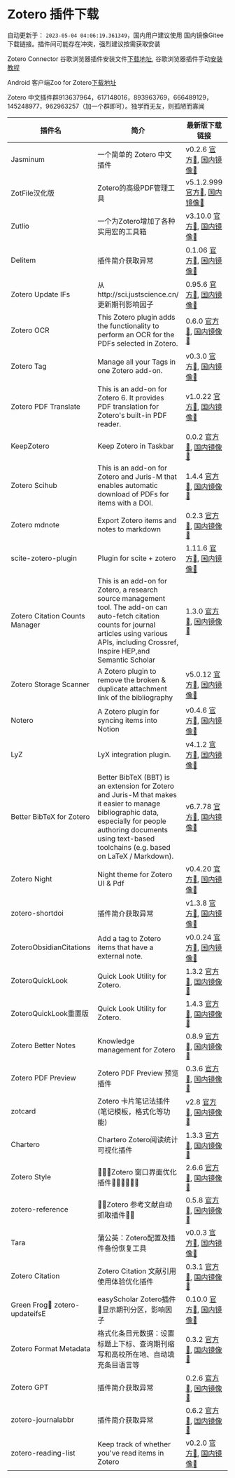 # Zotero 插件下载

自动更新于： `2023-05-04 04:06:19.361349`，国内用户建议使用 国内镜像Gitee 下载链接。插件间可能存在冲突，强烈建议按需获取安装

Zotero Connector 谷歌浏览器插件安装文件[下载地址](https://crxdl-1257117300.file.myqcloud.com/crx0795607d11df537/ekhagklcjbdpajgpjgmbionohlpdbjgc_v5.0.97.zip), 谷歌浏览器插件手动[安装教程](https://zhuanlan.zhihu.com/p/80305764)

Android 客户端Zoo for Zotero[下载地址](https://gitee.com/zotero-chinese/zotero-plugins/raw/main/zooforzotero_43_apps.evozi.com.apk)

Zotero 中文插件群913637964，617148016，893963769，666489129，145248977，962963257（加一个群即可）。独学而无友，则孤陋而寡闻

| 插件名 | 简介 |  最新版下载链接 | 更新时间 | GitHub链接 | 主页 |
| ----- | ----- | ----- | ----- | ----- | ----- |
| Jasminum | 一个简单的 Zotero 中文插件 | v0.2.6 [官方🔗](https://github.com/l0o0/ZoteroPlugins/raw/main/plugins/jasminum/jasminum-v0.2.6.xpi), [国内镜像🔗](https://gitee.com/zotero-chinese/zotero-plugins/raw/main/plugins/jasminum/jasminum-v0.2.6.xpi) | 📅`2023-04-19 13:35:36` | [💻](https://github.com/l0o0/jasminum) | [🏠](https://gitee.com/l0o0/jasminum) |
| ZotFile汉化版 | Zotero的高级PDF管理工具 | v5.1.2.999 [官方🔗](https://github.com/l0o0/ZoteroPlugins/raw/main/plugins/zotfile汉化版/zotfile-v5.1.2.999-fx.xpi), [国内镜像🔗](https://gitee.com/zotero-chinese/zotero-plugins/raw/main/plugins/zotfile汉化版/zotfile-v5.1.2.999-fx.xpi) | 📅`2022-11-02 03:29:25` | [💻](https://github.com/lychichem/zotfile) | [🏠](http://zotfile.com/) |
| Zutlio | 一个为Zotero增加了各种实用宏的工具箱 | v3.10.0 [官方🔗](https://github.com/l0o0/ZoteroPlugins/raw/main/plugins/zutlio/zutilo_v3.10.0.xpi), [国内镜像🔗](https://gitee.com/zotero-chinese/zotero-plugins/raw/main/plugins/zutlio/zutilo_v3.10.0.xpi) | 📅`2021-08-29 11:23:09` | [💻](https://github.com/wshanks/Zutilo) | [🏠](https://github.com/wshanks/Zutilo) |
| Delitem | 插件简介获取异常 | 0.1.06 [官方🔗](https://github.com/l0o0/ZoteroPlugins/raw/main/plugins/delitem/delitemwithatt_0.1.06.xpi), [国内镜像🔗](https://gitee.com/zotero-chinese/zotero-plugins/raw/main/plugins/delitem/delitemwithatt_0.1.06.xpi) | 📅`2023-02-18 03:14:49` | [💻](https://github.com/redleafnew/delitemwithatt) | [🏠](https://github.com/redleafnew/delitemwithatt) |
| Zotero Update IFs | 从http://sci.justscience.cn/更新期刊影响因子 | 0.95.6 [官方🔗](https://github.com/l0o0/ZoteroPlugins/raw/main/plugins/zotero_update_ifs/zotero-updateifs_0.95.6.xpi), [国内镜像🔗](https://gitee.com/zotero-chinese/zotero-plugins/raw/main/plugins/zotero_update_ifs/zotero-updateifs_0.95.6.xpi) | 📅`2022-12-10 09:00:38` | [💻](https://github.com/redleafnew/zotero-updateifs) | [🏠](https://github.com/redleafnew/zotero-updateifs) |
| Zotero OCR | This Zotero plugin adds the functionality to perform an OCR for the PDFs selected in Zotero. | 0.6.0 [官方🔗](https://github.com/l0o0/ZoteroPlugins/raw/main/plugins/zotero_ocr/zotero-ocr-0.6.0.xpi), [国内镜像🔗](https://gitee.com/zotero-chinese/zotero-plugins/raw/main/plugins/zotero_ocr/zotero-ocr-0.6.0.xpi) | 📅`2022-05-22 17:31:49` | [💻](https://github.com/UB-Mannheim/zotero-ocr) | [🏠](ttps://github.com/UB-Mannheim/zotero-ocr) |
| Zotero Tag | Manage all your Tags in one Zotero add-on. | v0.3.0 [官方🔗](https://github.com/l0o0/ZoteroPlugins/raw/main/plugins/zotero_tag/zotero-tag_v0.3.0.xpi), [国内镜像🔗](https://gitee.com/zotero-chinese/zotero-plugins/raw/main/plugins/zotero_tag/zotero-tag_v0.3.0.xpi) | 📅`2022-11-24 12:35:33` | [💻](https://github.com/windingwind/zotero-tag) | [🏠](https://github.com/windingwind/zotero-tag) |
| Zotero PDF Translate | This is an add-on for Zotero 6. It provides PDF translation for Zotero's built-in PDF reader. | v1.0.22 [官方🔗](https://github.com/l0o0/ZoteroPlugins/raw/main/plugins/zotero_pdf_translate/zotero-pdf-translate_v1.0.22.xpi), [国内镜像🔗](https://gitee.com/zotero-chinese/zotero-plugins/raw/main/plugins/zotero_pdf_translate/zotero-pdf-translate_v1.0.22.xpi) | 📅`2023-04-26 02:08:20` | [💻](https://github.com/windingwind/zotero-pdf-translate) | [🏠](https://github.com/windingwind/zotero-pdf-translate) |
| KeepZotero | Keep Zotero in Taskbar | 0.0.2 [官方🔗](https://github.com/l0o0/ZoteroPlugins/raw/main/plugins/keepzotero/keepzotero-0.0.2-fx.xpi), [国内镜像🔗](https://gitee.com/zotero-chinese/zotero-plugins/raw/main/plugins/keepzotero/keepzotero-0.0.2-fx.xpi) | 📅`2022-03-22 23:36:13` | [💻](https://github.com/yhmtsai/KeepZotero) | [🏠](https://github.com/yhmtsai/KeepZotero) |
| Zotero Scihub | This is an add-on for Zotero and Juris-M that enables automatic download of PDFs for items with a DOI. | 1.4.4 [官方🔗](https://github.com/l0o0/ZoteroPlugins/raw/main/plugins/zotero_scihub/zotero-scihub-1.4.4.xpi), [国内镜像🔗](https://gitee.com/zotero-chinese/zotero-plugins/raw/main/plugins/zotero_scihub/zotero-scihub-1.4.4.xpi) | 📅`2022-04-06 12:15:35` | [💻](https://github.com/ethanwillis/zotero-scihub) | [🏠](https://github.com/ethanwillis/zotero-scihub) |
| Zotero mdnote | Export Zotero items and notes to markdown | 0.2.3 [官方🔗](https://github.com/l0o0/ZoteroPlugins/raw/main/plugins/zotero_mdnote/mdnotes-0.2.3.xpi), [国内镜像🔗](https://gitee.com/zotero-chinese/zotero-plugins/raw/main/plugins/zotero_mdnote/mdnotes-0.2.3.xpi) | 📅`2022-05-03 13:32:54` | [💻](https://github.com/argenos/zotero-mdnotes) | [🏠](https://github.com/argenos/zotero-mdnotes) |
| scite-zotero-plugin | Plugin for scite + zotero | 1.11.6 [官方🔗](https://github.com/l0o0/ZoteroPlugins/raw/main/plugins/scite-zotero-plugin/zotero-scite-1.11.6.xpi), [国内镜像🔗](https://gitee.com/zotero-chinese/zotero-plugins/raw/main/plugins/scite-zotero-plugin/zotero-scite-1.11.6.xpi) | 📅`2022-04-06 19:45:34` | [💻](https://github.com/scitedotai/scite-zotero-plugin) | [🏠](https://github.com/scitedotai/scite-zotero-plugin) |
| Zotero Citation Counts Manager | This is an add-on for Zotero, a research source management tool. The add-on can auto-fetch citation counts for journal articles using various APIs, including Crossref, Inspire HEP,and Semantic Scholar | 1.3.0 [官方🔗](https://github.com/l0o0/ZoteroPlugins/raw/main/plugins/zotero_citation_counts_manager/zotero-citationcounts-1.3.0.xpi), [国内镜像🔗](https://gitee.com/zotero-chinese/zotero-plugins/raw/main/plugins/zotero_citation_counts_manager/zotero-citationcounts-1.3.0.xpi) | 📅`2022-04-05 00:58:48` | [💻](https://github.com/eschnett/zotero-citationcounts) | [🏠](https://github.com/eschnett/zotero-citationcounts) |
| Zotero Storage Scanner | A Zotero plugin to remove the broken & duplicate attachment link of the bibliography | v5.0.12 [官方🔗](https://github.com/l0o0/ZoteroPlugins/raw/main/plugins/zotero_storage_scanner/zotero-storage-scanner-5.0.12.xpi), [国内镜像🔗](https://gitee.com/zotero-chinese/zotero-plugins/raw/main/plugins/zotero_storage_scanner/zotero-storage-scanner-5.0.12.xpi) | 📅`2022-05-22 21:04:39` | [💻](https://github.com/retorquere/zotero-storage-scanner) | [🏠](https://github.com/retorquere/zotero-storage-scanner) |
| Notero | A Zotero plugin for syncing items into Notion | v0.4.6 [官方🔗](https://github.com/l0o0/ZoteroPlugins/raw/main/plugins/notero/notero-0.4.6.xpi), [国内镜像🔗](https://gitee.com/zotero-chinese/zotero-plugins/raw/main/plugins/notero/notero-0.4.6.xpi) | 📅`2023-02-02 08:22:48` | [💻](https://github.com/dvanoni/notero) | [🏠](https://github.com/dvanoni/notero) |
| LyZ | LyX integration plugin. | v4.1.2 [官方🔗](https://github.com/l0o0/ZoteroPlugins/raw/main/plugins/lyz/lyz_v4.1.2.xpi), [国内镜像🔗](https://gitee.com/zotero-chinese/zotero-plugins/raw/main/plugins/lyz/lyz_v4.1.2.xpi) | 📅`2021-09-06 20:06:53` | [💻](https://github.com/wshanks/lyz) | [🏠](https://github.com/wshanks/lyz) |
| Better BibTeX for Zotero | Better BibTeX (BBT) is an extension for Zotero and Juris-M that makes it easier to manage bibliographic data, especially for people authoring documents using text-based toolchains (e.g. based on LaTeX / Markdown). | v6.7.78 [官方🔗](https://github.com/l0o0/ZoteroPlugins/raw/main/plugins/better_bibtex_for_zotero/zotero-better-bibtex-6.7.78.xpi), [国内镜像🔗](https://gitee.com/zotero-chinese/zotero-plugins/raw/main/plugins/better_bibtex_for_zotero/zotero-better-bibtex-6.7.78.xpi) | 📅`2023-05-02 15:36:30` | [💻](https://github.com/retorquere/zotero-better-bibtex) | [🏠](https://retorque.re/zotero-better-bibtex/) |
| Zotero Night | Night theme for Zotero UI & Pdf | v0.4.20 [官方🔗](https://github.com/l0o0/ZoteroPlugins/raw/main/plugins/zotero_night/night_v0.4.20.xpi), [国内镜像🔗](https://gitee.com/zotero-chinese/zotero-plugins/raw/main/plugins/zotero_night/night_v0.4.20.xpi) | 📅`2022-11-29 10:42:50` | [💻](https://github.com/ThomasFKJorna/zotero-night) | [🏠](https://github.com/ThomasFKJorna/zotero-night) |
| zotero-shortdoi | 插件简介获取异常 | v1.3.8 [官方🔗](https://github.com/l0o0/ZoteroPlugins/raw/main/plugins/zotero-shortdoi/zotero-doi-manager-1.4.2.xpi), [国内镜像🔗](https://gitee.com/zotero-chinese/zotero-plugins/raw/main/plugins/zotero-shortdoi/zotero-doi-manager-1.4.2.xpi) | 📅`2022-02-13 17:59:06` | [💻](https://github.com/bwiernik/zotero-shortdoi) | [🏠](https://github.com/bwiernik/zotero-shortdoi) |
| ZoteroObsidianCitations | Add a tag to Zotero items that have a external note. | v0.0.24 [官方🔗](https://github.com/l0o0/ZoteroPlugins/raw/main/plugins/zoteroobsidiancitations/MarkDBConnect-0.0.24.xpi), [国内镜像🔗](https://gitee.com/zotero-chinese/zotero-plugins/raw/main/plugins/zoteroobsidiancitations/MarkDBConnect-0.0.24.xpi) | 📅`2023-03-14 20:13:35` | [💻](https://github.com/daeh/zotero-obsidian-citations) | [🏠](https://github.com/daeh/zotero-obsidian-citations) |
| ZoteroQuickLook | Quick Look Utility for Zotero. | 1.3.2 [官方🔗](https://github.com/l0o0/ZoteroPlugins/raw/main/plugins/zoteroquicklook/zoteroquicklook.zoteroplugin_1.4.2.xpi), [国内镜像🔗](https://gitee.com/zotero-chinese/zotero-plugins/raw/main/plugins/zoteroquicklook/zoteroquicklook.zoteroplugin_1.4.2.xpi) | 📅`2019-12-13 14:02:37` | [💻](https://github.com/mronkko/ZoteroQuickLook) | [🏠](https://github.com/mronkko/ZoteroQuickLook) |
| ZoteroQuickLook重置版 | Quick Look Utility for Zotero. | 1.4.3 [官方🔗](https://github.com/l0o0/ZoteroPlugins/raw/main/plugins/zoteroquicklook重置版/zoteroquicklook_1.4.8.xpi), [国内镜像🔗](https://gitee.com/zotero-chinese/zotero-plugins/raw/main/plugins/zoteroquicklook重置版/zoteroquicklook_1.4.8.xpi) | 📅`2022-04-17 15:41:56` | [💻](https://github.com/404neko/ZoteroQuickLookReload) | [🏠](https://github.com/404neko/ZoteroQuickLookReload) |
| Zotero Better Notes | Knowledge management for Zotero | 0.8.9 [官方🔗](https://github.com/l0o0/ZoteroPlugins/raw/main/plugins/zotero_better_notes/zotero-better-notes_0.8.9.xpi), [国内镜像🔗](https://gitee.com/zotero-chinese/zotero-plugins/raw/main/plugins/zotero_better_notes/zotero-better-notes_0.8.9.xpi) | 📅`2023-02-14 04:19:12` | [💻](https://github.com/windingwind/zotero-better-notes) | [🏠](https://github.com/windingwind/zotero-better-notes) |
| Zotero PDF Preview | Zotero PDF Preview 预览插件 | 0.3.6 [官方🔗](https://github.com/l0o0/ZoteroPlugins/raw/main/plugins/zotero_pdf_preview/zotero-pdf-preview_0.3.7.xpi), [国内镜像🔗](https://gitee.com/zotero-chinese/zotero-plugins/raw/main/plugins/zotero_pdf_preview/zotero-pdf-preview_0.3.7.xpi) | 📅`2022-10-18 02:51:43` | [💻](https://github.com/windingwind/zotero-pdf-preview) | [🏠](https://github.com/windingwind/zotero-pdf-preview) |
| zotcard | Zotero 卡片笔记法插件(笔记模板，格式化等功能) | v2.8 [官方🔗](https://github.com/l0o0/ZoteroPlugins/raw/main/plugins/zotcard/zotcard-2.8.0.xpi), [国内镜像🔗](https://gitee.com/zotero-chinese/zotero-plugins/raw/main/plugins/zotcard/zotcard-2.8.0.xpi) | 📅`2023-02-07 09:50:49` | [💻](https://github.com/018/zotcard) | [🏠](https://github.com/018/zotcard) |
| Chartero | Chartero Zotero阅读统计可视化插件 | 1.3.3 [官方🔗](https://github.com/l0o0/ZoteroPlugins/raw/main/plugins/chartero/Chartero_1.3.3.xpi), [国内镜像🔗](https://gitee.com/zotero-chinese/zotero-plugins/raw/main/plugins/chartero/Chartero_1.3.3.xpi) | 📅`2023-03-23 03:10:50` | [💻](https://github.com/volatile-static/Chartero) | [🏠](https://github.com/volatile-static/Chartero) |
| Zotero Style | 🍕🍕🍕Zotero 窗口界面优化插件🍕🍕🍕🍕🍕🍕 | 2.6.6 [官方🔗](https://github.com/l0o0/ZoteroPlugins/raw/main/plugins/zotero_style/zotero-style_2.6.6.xpi), [国内镜像🔗](https://gitee.com/zotero-chinese/zotero-plugins/raw/main/plugins/zotero_style/zotero-style_2.6.6.xpi) | 📅`2023-05-03 03:04:50` | [💻](https://github.com/MuiseDestiny/ZoteroStyle) | [🏠](https://github.com/MuiseDestiny/ZoteroStyle) |
| zotero-reference | 🎫🎫Zotero 参考文献自动抓取插件🎫🎫 | 0.5.8 [官方🔗](https://github.com/l0o0/ZoteroPlugins/raw/main/plugins/zotero-reference/zotero-reference_0.5.8.xpi), [国内镜像🔗](https://gitee.com/zotero-chinese/zotero-plugins/raw/main/plugins/zotero-reference/zotero-reference_0.5.8.xpi) | 📅`2023-05-04 03:53:59` | [💻](https://github.com/MuiseDestiny/zotero-reference) | [🏠](https://github.com/MuiseDestiny/zotero-reference) |
| Tara | 蒲公英：Zotero配置及插件备份恢复工具 | v0.0.3 [官方🔗](https://github.com/l0o0/ZoteroPlugins/raw/main/plugins/tara/tara_v0.0.3.xpi), [国内镜像🔗](https://gitee.com/zotero-chinese/zotero-plugins/raw/main/plugins/tara/tara_v0.0.3.xpi) | 📅`2023-02-10 13:32:50` | [💻](https://github.com/l0o0/tara) | [🏠](https://github.com/l0o0/tara) |
| Zotero Citation |  Zotero Citation 文献引用使用体验优化插件  | 0.3.1 [官方🔗](https://github.com/l0o0/ZoteroPlugins/raw/main/plugins/zotero_citation/zotero-citation_0.3.1.xpi), [国内镜像🔗](https://gitee.com/zotero-chinese/zotero-plugins/raw/main/plugins/zotero_citation/zotero-citation_0.3.1.xpi) | 📅`2023-04-17 03:24:41` | [💻](https://github.com/MuiseDestiny/zotero-citation) | [🏠](https://github.com/MuiseDestiny/zotero-citation) |
| Green Frog🐸 zotero-updateifsE |  easyScholar Zotero插件🐸显示期刊分区，影响因子 | 0.10.0 [官方🔗](https://github.com/l0o0/ZoteroPlugins/raw/main/plugins/green_frog🐸_zotero-updateifse/greenfrog_0.10.0.xpi), [国内镜像🔗](https://gitee.com/zotero-chinese/zotero-plugins/raw/main/plugins/green_frog🐸_zotero-updateifse/greenfrog_0.10.0.xpi) | 📅`2023-04-30 11:40:15` | [💻](https://github.com/redleafnew/zotero-updateifsE) | [🏠](https://github.com/redleafnew/zotero-updateifsE) |
| Zotero Format Metadata |  格式化条目元数据：设置标题上下标、查询期刊缩写和高校所在地、自动填充条目语言等 | 0.3.2 [官方🔗](https://github.com/l0o0/ZoteroPlugins/raw/main/plugins/zotero_format_metadata/zotero-format-metadata_0.3.2.xpi), [国内镜像🔗](https://gitee.com/zotero-chinese/zotero-plugins/raw/main/plugins/zotero_format_metadata/zotero-format-metadata_0.3.2.xpi) | 📅`2023-05-03 10:31:18` | [💻](https://github.com/northword/zotero-format-metadata) | [🏠](https://github.com/northword/zotero-format-metadata) |
| Zotero GPT | 插件简介获取异常 | 0.2.6 [官方🔗](https://github.com/l0o0/ZoteroPlugins/raw/main/plugins/zotero_gpt/zotero-gpt_0.2.6.xpi), [国内镜像🔗](https://gitee.com/zotero-chinese/zotero-plugins/raw/main/plugins/zotero_gpt/zotero-gpt_0.2.6.xpi) | 📅`2023-04-30 05:49:02` | [💻](https://github.com/MuiseDestiny/zotero-gpt) | [🏠](https://github.com/MuiseDestiny/zotero-gpt) |
| zotero-journalabbr | 插件简介获取异常 | 0.6.2 [官方🔗](https://github.com/l0o0/ZoteroPlugins/raw/main/plugins/zotero-journalabbr/zotero-journalabbr_0.6.6.xpi), [国内镜像🔗](https://gitee.com/zotero-chinese/zotero-plugins/raw/main/plugins/zotero-journalabbr/zotero-journalabbr_0.6.6.xpi) | 📅`2023-04-29 12:28:01` | [💻](https://github.com/zoushucai/zotero-journalabbr) | [🏠](https://github.com/zoushucai/zotero-journalabbr) |
| zotero-reading-list |  Keep track of whether you've read items in Zotero | v0.2.0 [官方🔗](https://github.com/l0o0/ZoteroPlugins/raw/main/plugins/zotero-reading-list/zotero-reading-list-0.3.0.xpi), [国内镜像🔗](https://gitee.com/zotero-chinese/zotero-plugins/raw/main/plugins/zotero-reading-list/zotero-reading-list-0.3.0.xpi) | 📅`2023-01-08 20:34:19` | [💻](https://github.com/Dominic-DallOsto/zotero-reading-list) | [🏠](https://github.com/Dominic-DallOsto/zotero-reading-list) |
